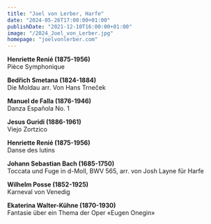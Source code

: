 ```yaml
---
title: "Joel von Lerber, Harfe"
date: "2024-05-26T17:00:00+01:00"
publishDate: "2021-12-10T16:00:00+01:00"
image: "/2024_Joel_von_Lerber.jpg"
homepage: "joelvonlerber.com"
---
```


__Henriette Renié (1875-1956)__  
Pièce Symphonique

__Bedřich Smetana (1824-1884)__  
Die Moldau arr. Von Hans Trneček

__Manuel de Falla (1876-1946)__  
Danza Española No. 1

__Jesus Guridi (1886-1961)__  
Viejo Zortzico

__Henriette Renié (1875-1956)__  
Danse des lutins

__Johann Sebastian Bach (1685-1750)__  
Toccata und Fuge in d-Moll, BWV 565, arr. von Josh Layne für Harfe 

__Wilhelm Posse (1852-1925)__  
Karneval von Venedig

__Ekaterina Walter-Kühne (1870-1930)__  
Fantasie über ein Thema der Oper «Eugen Onegin»
